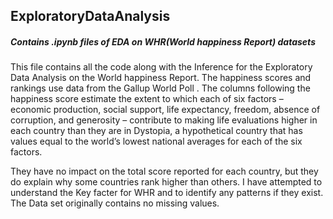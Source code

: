 ## ExploratoryDataAnalysis

##### Contains .ipynb files of EDA on WHR(World happiness Report) datasets

This file contains all the code along with the Inference for the Exploratory Data Analysis on the World happiness Report. 
The happiness scores and rankings use data from the Gallup World Poll . The columns following the happiness score estimate the extent to which each of six factors – 
economic production, social support, life expectancy, freedom, absence of corruption, and generosity – contribute to making life evaluations higher in each country than they are in Dystopia, a hypothetical country that has values equal to the world’s lowest national averages for each of the six factors.

They have no impact on the total score reported for each country, but they do explain why some countries rank higher than others.
I have attempted to understand the Key facter for WHR and to identify any patterns if they exist. 
The Data set originally contains no missing values.
